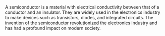 A semiconductor is a material with electrical conductivity between that of a conductor and an insulator. They are widely used in the electronics industry to make devices such as transistors, diodes, and integrated circuits. The invention of the semiconductor revolutionized the electronics industry and has had a profound impact on modern society.
